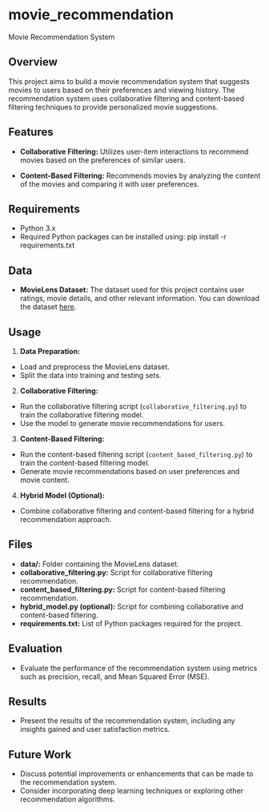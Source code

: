 # movie_recommendation
Movie Recommendation System

## Overview
This project aims to build a movie recommendation system that suggests movies to users based on their preferences and viewing history. The recommendation system uses collaborative filtering and content-based filtering techniques to provide personalized movie suggestions.

## Features
- **Collaborative Filtering:** Utilizes user-item interactions to recommend movies based on the preferences of similar users.
  
- **Content-Based Filtering:** Recommends movies by analyzing the content of the movies and comparing it with user preferences.

## Requirements
- Python 3.x
- Required Python packages can be installed using:
pip install -r requirements.txt



## Data
- **MovieLens Dataset:** The dataset used for this project contains user ratings, movie details, and other relevant information. You can download the dataset [here](https://grouplens.org/datasets/movielens/).

## Usage
1. **Data Preparation:**
 - Load and preprocess the MovieLens dataset.
 - Split the data into training and testing sets.

2. **Collaborative Filtering:**
 - Run the collaborative filtering script (`collaborative_filtering.py`) to train the collaborative filtering model.
 - Use the model to generate movie recommendations for users.

3. **Content-Based Filtering:**
 - Run the content-based filtering script (`content_based_filtering.py`) to train the content-based filtering model.
 - Generate movie recommendations based on user preferences and movie content.

4. **Hybrid Model (Optional):**
 - Combine collaborative filtering and content-based filtering for a hybrid recommendation approach.

## Files
- **data/:** Folder containing the MovieLens dataset.
- **collaborative_filtering.py:** Script for collaborative filtering recommendation.
- **content_based_filtering.py:** Script for content-based filtering recommendation.
- **hybrid_model.py (optional):** Script for combining collaborative and content-based filtering.
- **requirements.txt:** List of Python packages required for the project.

## Evaluation
- Evaluate the performance of the recommendation system using metrics such as precision, recall, and Mean Squared Error (MSE).

## Results
- Present the results of the recommendation system, including any insights gained and user satisfaction metrics.

## Future Work
- Discuss potential improvements or enhancements that can be made to the recommendation system.
- Consider incorporating deep learning techniques or exploring other recommendation algorithms.
